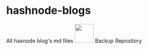 # hashnode-blogs

All hasnode blog's md files
[<img src="https://raw.githubusercontent.com/FortAwesome/Font-Awesome/6.x/svgs/solid/faHashnode.svg" width="50" height="50">](https://zexhan.hashnode.dev/)
Backup Repository

